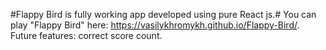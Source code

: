 #Flappy Bird is fully working app developed using pure React js.#
You can play "Flappy Bird" here: https://vasilykhromykh.github.io/Flappy-Bird/.
Future features: correct score count.
